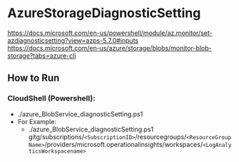 # AzureStorageDiagnosticSetting

https://docs.microsoft.com/en-us/powershell/module/az.monitor/set-azdiagnosticsetting?view=azps-5.7.0#inputs
https://docs.microsoft.com/en-us/azure/storage/blobs/monitor-blob-storage?tabs=azure-cli

## How to Run

### CloudShell (Powershell):
* ./azure_BlobService_diagnosticSetting.ps1 <Azure Log Analytics Sentinel Workspace ID>
* For Example:
  * ./azure_BlobService_diagnosticSetting.ps1 gitg/subscriptions/`<SubscriptionID>`/resourcegroups/`<ResourceGroupName>`/providers/microsoft.operationalinsights/workspaces/`<LogAnalyticsWorkspacename>`
